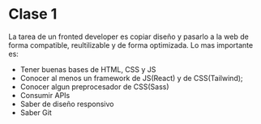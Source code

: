# Clase 1

La tarea de un fronted developer es copiar diseño y pasarlo a la web de forma compatible, reultilizable y de forma optimizada.
Lo mas importante es:

- Tener buenas bases de HTML, CSS y JS
- Conocer al menos un framework de JS(React) y de CSS(Tailwind);
- Conocer algun preprocesador de CSS(Sass)
- Consumir APIs
- Saber de diseño responsivo
- Saber Git
